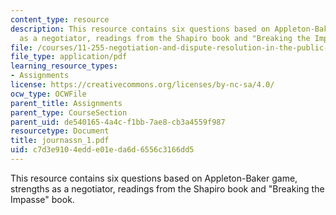 ```yaml
---
content_type: resource
description: This resource contains six questions based on Appleton-Baker game, strengths
  as a negotiator, readings from the Shapiro book and "Breaking the Impasse" book.
file: /courses/11-255-negotiation-and-dispute-resolution-in-the-public-sector-spring-2005/c7d3e9104edde01eda6d6556c3166dd5_journassn_1.pdf
file_type: application/pdf
learning_resource_types:
- Assignments
license: https://creativecommons.org/licenses/by-nc-sa/4.0/
ocw_type: OCWFile
parent_title: Assignments
parent_type: CourseSection
parent_uid: de540165-4a4c-f1bb-7ae8-cb3a4559f987
resourcetype: Document
title: journassn_1.pdf
uid: c7d3e910-4edd-e01e-da6d-6556c3166dd5
---
```

This resource contains six questions based on Appleton-Baker game, strengths as a negotiator, readings from the Shapiro book and "Breaking the Impasse" book.